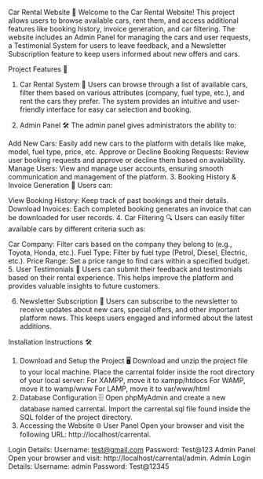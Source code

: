 Car Rental Website 🚗
Welcome to the Car Rental Website! This project allows users to browse available cars, rent them, and access additional features like booking history, invoice generation, and car filtering. The website includes an Admin Panel for managing the cars and user requests, a Testimonial System for users to leave feedback, and a Newsletter Subscription feature to keep users informed about new offers and cars.

Project Features 🌟
1. Car Rental System 🚙
Users can browse through a list of available cars, filter them based on various attributes (company, fuel type, etc.), and rent the cars they prefer. The system provides an intuitive and user-friendly interface for easy car selection and booking.

2. Admin Panel 🛠️
The admin panel gives administrators the ability to:

Add New Cars: Easily add new cars to the platform with details like make, model, fuel type, price, etc.
Approve or Decline Booking Requests: Review user booking requests and approve or decline them based on availability.
Manage Users: View and manage user accounts, ensuring smooth communication and management of the platform.
3. Booking History & Invoice Generation 📝
Users can:

View Booking History: Keep track of past bookings and their details.
Download Invoices: Each completed booking generates an invoice that can be downloaded for user records.
4. Car Filtering 🔍
Users can easily filter available cars by different criteria such as:

Car Company: Filter cars based on the company they belong to (e.g., Toyota, Honda, etc.).
Fuel Type: Filter by fuel type (Petrol, Diesel, Electric, etc.).
Price Range: Set a price range to find cars within a specified budget.
5. User Testimonials 💬
Users can submit their feedback and testimonials based on their rental experience. This helps improve the platform and provides valuable insights to future customers.

6. Newsletter Subscription 📧
Users can subscribe to the newsletter to receive updates about new cars, special offers, and other important platform news. This keeps users engaged and informed about the latest additions.

Installation Instructions 🛠️
1. Download and Setup the Project 🖥️
Download and unzip the project file to your local machine.
Place the carrental folder inside the root directory of your local server:
For XAMPP, move it to xampp/htdocs
For WAMP, move it to wamp/www
For LAMP, move it to var/www/html
2. Database Configuration 🗄️
Open phpMyAdmin and create a new database named carrental.
Import the carrental.sql file found inside the SQL folder of the project directory.
3. Accessing the Website 🌐
User Panel
Open your browser and visit the following URL: http://localhost/carrental.




Login Details:
Username: test@gmail.com
Password: Test@123
Admin Panel
Open your browser and visit: http://localhost/carrental/admin.
Admin Login Details:
Username: admin
Password: Test@12345

